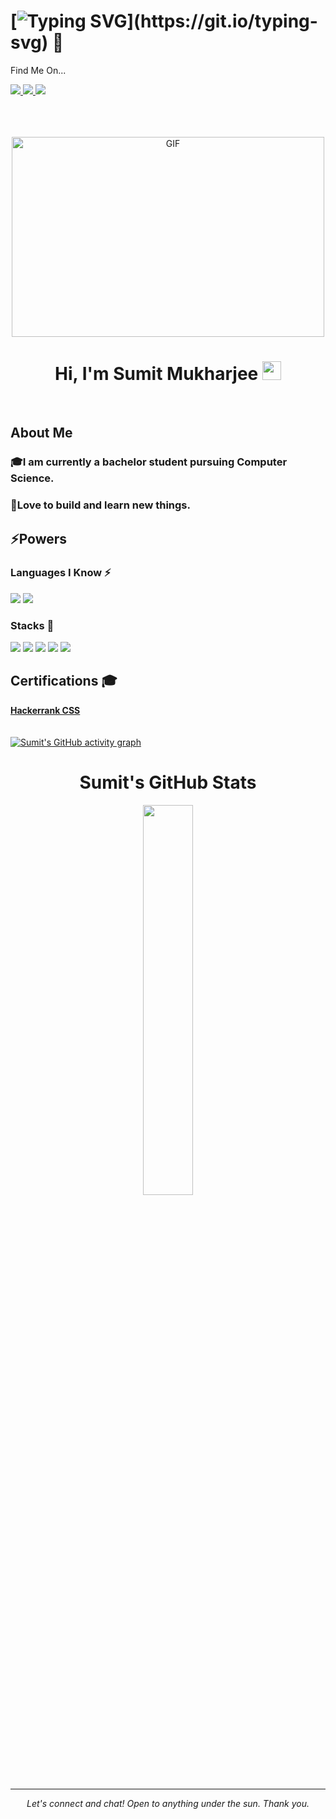 # [![Typing SVG](https://readme-typing-svg.herokuapp.com?size=24&width=600&lines=Welcome+To+Sumit+Mukharjee's+Github+Profile..)](https://git.io/typing-svg) 👋

Find Me On...

<a href="https://www.linkedin.com/in/sumit-mukharjee-8870691a7/" target="_blank">
  <img src="https://img.shields.io/badge/LinkedIn-0077B5?style=for-the-badge&logo=linkedin&logoColor=white" /> 
 </a>
 <a href="mailto:sumitmukharjeeeeee@gmail.com" "_blank">
  <img src="https://img.shields.io/badge/Gmail-D14836?style=for-the-badge&logo=gmail&logoColor=white"   />
</a>
 <a href="https://twitter.com/SumitMukharjii" "_blank">
  <img src="https://img.shields.io/badge/Twitter-1DA1F2?style=for-the-badge&logo=twitter&logoColor=white"   />
</a>
<br> <br>
<br> <br>
<p align="center">
<img align="center" alt="GIF" src="https://github.com/abhisheknaiidu/abhisheknaiidu/blob/master/code.gif?raw=true" width="500" height="320" />
</p>
<h1 align="center">Hi, I'm Sumit Mukharjee <img src="https://raw.githubusercontent.com/MartinHeinz/MartinHeinz/master/wave.gif" width="30px"></h1>
<br>

## About Me

### :mortar_board:I am currently a bachelor student pursuing Computer Science.<br/>
### :sparkler:Love to build and learn new things.


## :zap:Powers
### Languages I Know ⚡

<img src="https://img.shields.io/badge/Java-ED8B00?style=for-the-badge&logo=java&logoColor=white" /> <img src="https://img.shields.io/badge/Python-FFD43B?style=for-the-badge&logo=python&logoColor=darkgreen" />

### Stacks :rocket:

<img src="https://img.shields.io/badge/HTML-239120?style=for-the-badge&logo=html5&logoColor=whiteen" /> <img src="https://img.shields.io/badge/Bootstrap-563D7C?style=for-the-badge&logo=bootstrap&logoColor=white"/> <img src="https://img.shields.io/badge/CSS-239120?&style=for-the-badge&logo=css3&logoColor=white"/> <img src="https://img.shields.io/badge/JavaScript-F7DF1E?style=for-the-badge&logo=javascript&logoColor=black"/> <img src="https://img.shields.io/badge/React-20232A?style=for-the-badge&logo=react&logoColor=61DAFB"/> 

## Certifications 🎓
  <b>[Hackerrank CSS](https://www.hackerrank.com/certificates/7053c95d51c6) </b>
  <br>
  <br>
  <br>
  [![Sumit's GitHub activity graph](https://activity-graph.herokuapp.com/graph?username=sumitmukharjeeeeee&theme=react-dark	)](https://github.com/ashutosh00710/github-readme-activity-graph)
  
 <h1 align="center">Sumit's GitHub Stats</h1>
 <div align="center" >
<img width="40%" src="https://github-readme-stats.vercel.app/api?username=sumitmukharjeeeeee&theme=synthwave&show_icons=true">
  </div>
  
  
  ***
 <p align="center">
  <i>Let's connect and chat! Open to anything under the sun. Thank you.</i>
